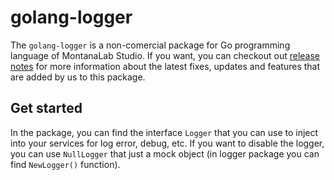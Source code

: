 # golang-logger
The `golang-logger` is a non-comercial package for Go programming language of MontanaLab Studio. If you want, you can checkout out [release notes](https://github.com/MontanaLab/golang-logger/releases) for more information about the latest fixes, updates and features that are added by us to this package.

## Get started
In the package, you can find the interface `Logger` that you can use to inject into your services for log error, debug, etc. If you want to disable the logger, you can use `NullLogger` that just a mock object (in logger package you can find `NewLogger()` function).